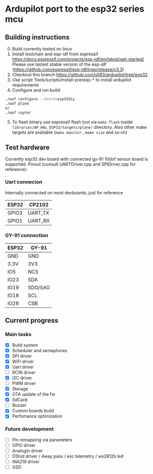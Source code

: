 


# Ardupilot port to the esp32 series mcu



## Building instructions
0. Build currently tested on linux
1. Install toolchain and esp-idf from espressif https://docs.espressif.com/projects/esp-idf/en/latest/get-started/
Please use lastest stable version of the esp-idf (https://github.com/espressif/esp-idf/tree/release/v3.3)
2. Checkout this branch https://github.com/sh83/ardupilot/tree/esp32
3. Use script Tools/scripts/install-prereqs-* to install ardupilot requirements
4. Configure and run build:
```bash
./waf configure --board=esp32diy
./waf plane
or
./waf copter
```
5. To flash binary use espressif flash tool via `make flash` inside `libraries/AP_HAL_ESP32/targets/plane/` directory. Also other make targets are avaliable (`make monitor` , `make size` and so on) 

## Test hardware
Currently esp32 dev board with connected gy-91 10dof sensor board is supported. Pinout (consult UARTDriver.cpp and SPIDriver.cpp for reference):
### Uart connecion
Internally connected on most devboards, just for reference

| ESP32 | CP2102 |
| --- | --- |
| GPIO3 | UART_TX |
| GPIO1 | UART_RX |


### GY-91 connection
|ESP32|GY-91|
|---|---|
|GND|GND|
|3.3V|3V3|
|IO5|NCS|
|IO23|SDA|
|IO19|SDO/SAO|
|IO18|SCL|
|IO26|CSB|


## Current progress
### Main tasks
- [x] Build system
- [x] Scheduler and semaphores
- [x] SPI driver
- [x] WiFi driver
- [x] Uart driver
- [ ] RCIN driver
- [x] I2C driver
- [ ] PWM driver
- [x] Storage
- [x] OTA update of the fw
- [x] SdCard
- [ ] Buzzer
- [x] Custom boards build
- [x] Perfomance optimization

### Future development
- [ ] Pin remapping via parameters
- [ ] GPIO driver
- [ ] AnalogIn driver
- [ ] DShot driver / 4way pass / esc telemetry / ws2812b led
- [ ] INA219 driver
- [ ] GSD
